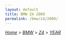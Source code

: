 ```yaml
---
layout: default
title: BMW Z4 2009
permalink: /bmw/z4/2009/
---
```

[*Home*](/) > [*BMW*](/bmw/) > [*Z4*](/bmw/z4/) > [*YEAR*](/bmw/z4/year/)
